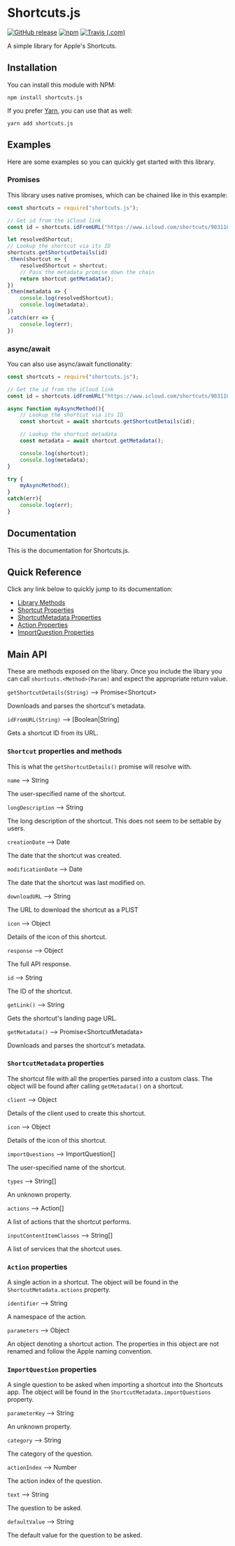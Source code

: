 # Shortcuts.js

[![GitHub release](https://img.shields.io/github/release/haykam821/Shortcuts.js.svg?style=popout&label=github)](https://github.com/haykam821/Shortcuts.js/releases/latest)
[![npm](https://img.shields.io/npm/v/shortcuts.js.svg?style=popout&colorB=red)](https://www.npmjs.com/package/shortcuts.js)
[![Travis (.com)](https://img.shields.io/travis/com/haykam821/Shortcuts.js.svg?style=popout)](https://travis-ci.com/haykam821/Shortcuts.js)

A simple library for Apple's Shortcuts. 

## Installation

You can install this module with NPM:

    npm install shortcuts.js

If you prefer [Yarn](https://yarnpkg.com/), you can use that as well:

    yarn add shortcuts.js

## Examples

Here are some examples so you can quickly get started with this library.

### Promises

This library uses native promises, which can be chained like in this example:

```javascript
const shortcuts = require("shortcuts.js");

// Get id from the iCloud link
const id = shortcuts.idFromURL("https://www.icloud.com/shortcuts/903110dea9a944f48fef9e94317fb686");

let resolvedShortcut;
// Lookup the shortcut via its ID
shortcuts.getShortcutDetails(id)
.then(shortcut => {
    resolvedShortcut = shortcut;
    // Pass the metadata promise down the chain
    return shortcut.getMetadata();
})
.then(metadata => {
    console.log(resolvedShortcut);
    console.log(metadata);
})
.catch(err => {
    console.log(err);
})
```

### async/await

You can also use async/await functionality:

```javascript
const shortcuts = require("shortcuts.js");

// Get the id from the iCloud link
const id = shortcuts.idFromURL("https://www.icloud.com/shortcuts/903110dea9a944f48fef9e94317fb686");

async function myAsyncMethod(){
    // Lookup the shortcut via its ID
    const shortcut = await shortcuts.getShortcutDetails(id);

    // Lookup the shortcut metadata
    const metadata = await shortcut.getMetadata();

    console.log(shortcut);
    console.log(metadata);
}

try {
    myAsyncMethod();
}
catch(err){
    console.log(err);
}
```

## Documentation

This is the documentation for Shortcuts.js.

## Quick Reference

Click any link below to quickly jump to its documentation:

* [Library Methods](#main-api)
* [Shortcut Properties](#shortcut-properties-and-methods)
* [ShortcutMetadata Properties](#shortcutmetadata-properties)
* [Action Properties](#action-properties)
* [ImportQuestion Properties](#importquestion-properties)

## Main API

These are methods exposed on the libary. Once you include the libary you can call `shortcuts.<Method>(Param)` and expect the appropriate return value.

`getShortcutDetails(String)` ⟶ Promise\<Shortcut>

Downloads and parses the shortcut's metadata.

`idFromURL(String)` ⟶ [Boolean|String]

Gets a shortcut ID from its URL.

### `Shortcut` properties and methods

This is what the `getShortcutDetails()` promise will resolve with.

`name` ⟶ String

The user-specified name of the shortcut.

`longDescription` ⟶ String

The long description of the shortcut.
This does not seem to be settable by users.

`creationDate` ⟶ Date

The date that the shortcut was created.

`modificationDate` ⟶ Date

The date that the shortcut was last modified on.

`downloadURL` ⟶ String

The URL to download the shortcut as a PLIST

`icon` ⟶ Object

Details of the icon of this shortcut.

`response` ⟶ Object

The full API response.

`id` ⟶ String

The ID of the shortcut.

`getLink()` ⟶ String

Gets the shortcut's landing page URL.

`getMetadata()` ⟶ Promise\<ShortcutMetadata>

Downloads and parses the shortcut's metadata.

### `ShortcutMetadata` properties

The shortcut file with all the properties parsed into a custom class. The object will be found after calling `getMetadata()` on a shortcut.

`client` ⟶ Object

Details of the client used to create this shortcut.

`icon` ⟶ Object

Details of the icon of this shortcut.

`importQuestions` ⟶ ImportQuestion[]

The user-specified name of the shortcut.

`types` ⟶ String[]

An unknown property.

`actions` ⟶ Action[]

A list of actions that the shortcut performs.

`inputContentItemClasses` ⟶ String[]

A list of services that the shortcut uses.

### `Action` properties

A single action in a shortcut. The object will be found in the `ShortcutMetadata.actions` property.

`identifier` ⟶ String

A namespace of the action.

`parameters` ⟶ Object

An object denoting a shortcut action. The properties in this object are not renamed and follow the Apple naming convention.


### `ImportQuestion` properties

A single question to be asked when importing a shortcut into the Shortcuts app. The object will be found in the `ShortcutMetadata.importQuestions` property.

`parameterKey` ⟶ String

An unknown property.

`category` ⟶ String

The category of the question.

`actionIndex` ⟶ Number

The action index of the question.

`text` ⟶ String

The question to be asked.

`defaultValue` ⟶ String

The default value for the question to be asked.
